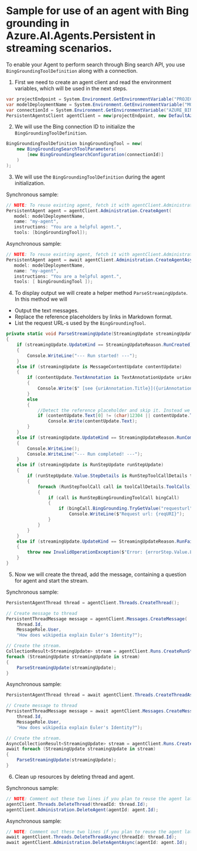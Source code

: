 # Sample for use of an agent with Bing grounding in Azure.AI.Agents.Persistent in streaming scenarios.

To enable your Agent to perform search through Bing search API, you use `BingGroundingToolDefinition` along with a connection.
1. First we need to create an agent client and read the environment variables, which will be used in the next steps.

```C# Snippet:AgentsBingGroundingStreaming_CreateProject
var projectEndpoint = System.Environment.GetEnvironmentVariable("PROJECT_ENDPOINT");
var modelDeploymentName = System.Environment.GetEnvironmentVariable("MODEL_DEPLOYMENT_NAME");
var connectionId = System.Environment.GetEnvironmentVariable("AZURE_BING_CONNECTION_ID");
PersistentAgentsClient agentClient = new(projectEndpoint, new DefaultAzureCredential());
```

2. We will use the Bing connection ID to initialize the `BingGroundingToolDefinition`.

```C# Snippet:AgentsBingGroundingStreaming_GetConnection
BingGroundingToolDefinition bingGroundingTool = new(
    new BingGroundingSearchToolParameters(
        [new BingGroundingSearchConfiguration(connectionId)]
    )
);
```

3. We will use the `BingGroundingToolDefinition` during the agent initialization.

Synchronous sample:
```C# Snippet:AgentsBingGroundingStreaming_CreateAgent
// NOTE: To reuse existing agent, fetch it with agentClient.Administration.GetAgent(agentId)
PersistentAgent agent = agentClient.Administration.CreateAgent(
   model: modelDeploymentName,
   name: "my-agent",
   instructions: "You are a helpful agent.",
   tools: [bingGroundingTool]);
```

Asynchronous sample:
```C# Snippet:AgentsBingGroundingStreamingAsync_CreateAgent
// NOTE: To reuse existing agent, fetch it with agentClient.Administration.GetAgent(agentId)
PersistentAgent agent = await agentClient.Administration.CreateAgentAsync(
   model: modelDeploymentName,
   name: "my-agent",
   instructions: "You are a helpful agent.",
   tools: [ bingGroundingTool ]);
```

4. To display output we will create a helper method `ParseStreamingUpdate`. In this method we will
  - Output the text messages.
  - Replace the reference placeholders by links in Markdown format.
  - List the request URL-s used by the `BingGroundingTool`.

```C# Snippet:AgentsBingGroundingStreaming_Print
private static void ParseStreamingUpdate(StreamingUpdate streamingUpdate)
{
    if (streamingUpdate.UpdateKind == StreamingUpdateReason.RunCreated)
    {
        Console.WriteLine("--- Run started! ---");
    }
    else if (streamingUpdate is MessageContentUpdate contentUpdate)
    {
        if (contentUpdate.TextAnnotation is TextAnnotationUpdate uriAnnotation)
        {
            Console.Write($" [see {uriAnnotation.Title}]({uriAnnotation.Url})");
        }
        else
        {
            //Detect the reference placeholder and skip it. Instead we will print the actual reference.
            if (contentUpdate.Text[0] != (char)12304 || contentUpdate.Text[contentUpdate.Text.Length - 1] != (char)12305)
                Console.Write(contentUpdate.Text);
        }
    }
    else if (streamingUpdate.UpdateKind == StreamingUpdateReason.RunCompleted)
    {
        Console.WriteLine();
        Console.WriteLine("--- Run completed! ---");
    }
    else if (streamingUpdate is RunStepUpdate runStepUpdate)
    {
        if (runStepUpdate.Value.StepDetails is RunStepToolCallDetails toolCallDetails)
        {
            foreach (RunStepToolCall call in toolCallDetails.ToolCalls)
            {
                if (call is RunStepBingGroundingToolCall bingCall)
                {
                    if (bingCall.BingGrounding.TryGetValue("requesturl", out string reqURI))
                        Console.WriteLine($"Request url: {reqURI}");
                }
            }
        }
    }
    else if (streamingUpdate.UpdateKind == StreamingUpdateReason.RunFailed && streamingUpdate is RunUpdate errorStep)
    {
        throw new InvalidOperationException($"Error: {errorStep.Value.LastError}");
    }
}
```

5. Now we will create the thread, add the message, containing a question for agent and start the stream.

Synchronous sample:
```C# Snippet:AgentsBingGroundingStreaming_CreateThreadMessageAndStream
PersistentAgentThread thread = agentClient.Threads.CreateThread();

// Create message to thread
PersistentThreadMessage message = agentClient.Messages.CreateMessage(
    thread.Id,
    MessageRole.User,
    "How does wikipedia explain Euler's Identity?");

// Create the stream.
CollectionResult<StreamingUpdate> stream = agentClient.Runs.CreateRunStreaming(thread.Id, agent.Id);
foreach (StreamingUpdate streamingUpdate in stream)
{
    ParseStreamingUpdate(streamingUpdate);
}
```

Asynchronous sample:
```C# Snippet:AgentsBingGroundingStreamingAsync_CreateThreadMessageAndStream
PersistentAgentThread thread = await agentClient.Threads.CreateThreadAsync();

// Create message to thread
PersistentThreadMessage message = await agentClient.Messages.CreateMessageAsync(
    thread.Id,
    MessageRole.User,
    "How does wikipedia explain Euler's Identity?");

// Create the stream.
AsyncCollectionResult<StreamingUpdate> stream = agentClient.Runs.CreateRunStreamingAsync(thread.Id, agent.Id);
await foreach (StreamingUpdate streamingUpdate in stream)
{
    ParseStreamingUpdate(streamingUpdate);
}
```


6. Clean up resources by deleting thread and agent.

Synchronous sample:
```C# Snippet:AgentsBingGroundingStreamingCleanup
// NOTE: Comment out these two lines if you plan to reuse the agent later.
agentClient.Threads.DeleteThread(threadId: thread.Id);
agentClient.Administration.DeleteAgent(agentId: agent.Id);
```

Asynchronous sample:
```C# Snippet:AgentsBingGroundingStreamingCleanupAsync
// NOTE: Comment out these two lines if you plan to reuse the agent later.
await agentClient.Threads.DeleteThreadAsync(threadId: thread.Id);
await agentClient.Administration.DeleteAgentAsync(agentId: agent.Id);
```
